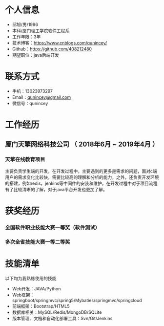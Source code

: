 # 个人信息
 - 邱旭/男/1996
 - 本科/厦门理工学院软件工程系
 - 工作年限：3年
 - 技术博客：https://www.cnblogs.com/qunincey/ 
 - Github：https://github.com/408212480 
 - 期望职位：java后端开发

# 联系方式
- 手机：13023973297 
- Email：qunincey@gmail.com
- 微信号：qunincey
# 工作经历
## 厦门天擎网络科技公司 （ 2018年6月 ~ 2019年4月 ）
### 天擎在线教育项目
主要负责学生端的开发，在开发过程中，主要遇到的更多是需求的问题，面对c端用户的需求变化比较快，需要比较高的理解和分析的能力，之外，还负责开发环境的搭建，例如redis，jenkins等中间件的安装和维护。在开发过程中对于项目流程有了比较清晰的了解，对于java平台开发也更加了解。
# 获奖经历
 ### 全国软件职业技能大赛一等奖（软件测试）
  ### 多次全省技能大赛一等二等奖

# 技能清单

以下均为我熟练使用的技能

- Web开发：JAVA/Python
- Web框架：springboot/springmvc/spring5/Mybaties/springmvc/springcloud
- 前端框架：Bootstrap/HTML5
- 数据库相关：MySQL/Redis/MongoDB/SQLite
- 版本管理、文档和自动化部署工具：Svn/Git/Jenkins


